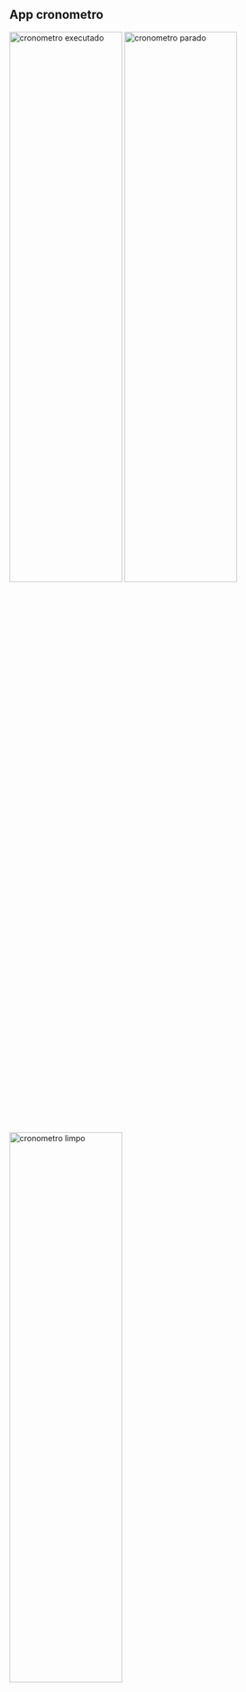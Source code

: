<h2>App cronometro</h2>

<p align="left">
    <img width=200px height=50% src="https://i.imgur.com/P3qyJWN.png" alt="cronometro executado" />
    <img width=200px height=50% src="https://i.imgur.com/TqBfkUO.png" alt="cronometro parado" />
    <img width=200px height=50% src="https://i.imgur.com/FnVMqrO.png" alt="cronometro limpo" />
</p>